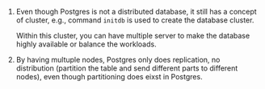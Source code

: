 1. Even though Postgres is not a distributed database, it still has a concept of 
   cluster, e.g., command `initdb` is used to create the database cluster.
   
   Within this cluster, you can have multiple server to make the database highly
   available or balance the workloads. 
   
2. By having multuple nodes, Postgres only does replication, no distribution
   (partition the table and send different parts to different nodes), even though
   partitioning does eixst in Postgres.
   